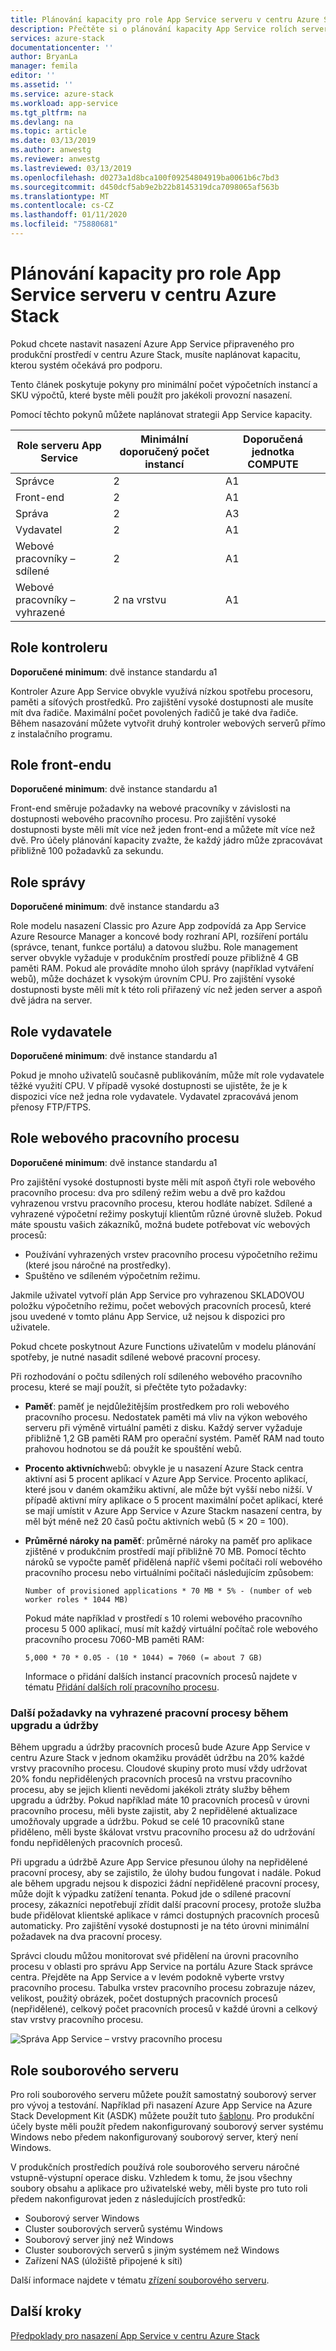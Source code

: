 ```yaml
---
title: Plánování kapacity pro role App Service serveru v centru Azure Stack | Microsoft Docs
description: Přečtěte si o plánování kapacity App Service rolích serveru v centru Azure Stack.
services: azure-stack
documentationcenter: ''
author: BryanLa
manager: femila
editor: ''
ms.assetid: ''
ms.service: azure-stack
ms.workload: app-service
ms.tgt_pltfrm: na
ms.devlang: na
ms.topic: article
ms.date: 03/13/2019
ms.author: anwestg
ms.reviewer: anwestg
ms.lastreviewed: 03/13/2019
ms.openlocfilehash: d0273a1d8bca100f09254804919ba0061b6c7bd3
ms.sourcegitcommit: d450dcf5ab9e2b22b8145319dca7098065af563b
ms.translationtype: MT
ms.contentlocale: cs-CZ
ms.lasthandoff: 01/11/2020
ms.locfileid: "75880681"
---
```

# <a name="capacity-planning-for-app-service-server-roles-in-azure-stack-hub"></a>Plánování kapacity pro role App Service serveru v centru Azure Stack

Pokud chcete nastavit nasazení Azure App Service připraveného pro produkční prostředí v centru Azure Stack, musíte naplánovat kapacitu, kterou systém očekává pro podporu.  

Tento článek poskytuje pokyny pro minimální počet výpočetních instancí a SKU výpočtů, které byste měli použít pro jakékoli provozní nasazení.

Pomocí těchto pokynů můžete naplánovat strategii App Service kapacity.

| Role serveru App Service | Minimální doporučený počet instancí | Doporučená jednotka COMPUTE|
| --- | --- | --- |
| Správce | 2 | A1 |
| Front-end | 2 | A1 |
| Správa | 2 | A3 |
| Vydavatel | 2 | A1 |
| Webové pracovníky – sdílené | 2 | A1 |
| Webové pracovníky – vyhrazené | 2 na vrstvu | A1 |

## <a name="controller-role"></a>Role kontroleru

**Doporučené minimum**: dvě instance standardu a1

Kontroler Azure App Service obvykle využívá nízkou spotřebu procesoru, paměti a síťových prostředků. Pro zajištění vysoké dostupnosti ale musíte mít dva řadiče. Maximální počet povolených řadičů je také dva řadiče. Během nasazování můžete vytvořit druhý kontroler webových serverů přímo z instalačního programu.

## <a name="front-end-role"></a>Role front-endu

**Doporučené minimum**: dvě instance standardu a1

Front-end směruje požadavky na webové pracovníky v závislosti na dostupnosti webového pracovního procesu. Pro zajištění vysoké dostupnosti byste měli mít více než jeden front-end a můžete mít více než dvě. Pro účely plánování kapacity zvažte, že každý jádro může zpracovávat přibližně 100 požadavků za sekundu.

## <a name="management-role"></a>Role správy

**Doporučené minimum**: dvě instance standardu a3

Role modelu nasazení Classic pro Azure App zodpovídá za App Service Azure Resource Manager a koncové body rozhraní API, rozšíření portálu (správce, tenant, funkce portálu) a datovou službu. Role management server obvykle vyžaduje v produkčním prostředí pouze přibližně 4 GB paměti RAM. Pokud ale provádíte mnoho úloh správy (například vytváření webů), může docházet k vysokým úrovním CPU. Pro zajištění vysoké dostupnosti byste měli mít k této roli přiřazený víc než jeden server a aspoň dvě jádra na server.

## <a name="publisher-role"></a>Role vydavatele

**Doporučené minimum**: dvě instance standardu a1

Pokud je mnoho uživatelů současně publikováním, může mít role vydavatele těžké využití CPU. V případě vysoké dostupnosti se ujistěte, že je k dispozici více než jedna role vydavatele. Vydavatel zpracovává jenom přenosy FTP/FTPS.

## <a name="web-worker-role"></a>Role webového pracovního procesu

**Doporučené minimum**: dvě instance standardu a1

Pro zajištění vysoké dostupnosti byste měli mít aspoň čtyři role webového pracovního procesu: dva pro sdílený režim webu a dvě pro každou vyhrazenou vrstvu pracovního procesu, kterou hodláte nabízet. Sdílené a vyhrazené výpočetní režimy poskytují klientům různé úrovně služeb. Pokud máte spoustu vašich zákazníků, možná budete potřebovat víc webových procesů:

- Používání vyhrazených vrstev pracovního procesu výpočetního režimu (které jsou náročné na prostředky).
- Spuštěno ve sdíleném výpočetním režimu.

Jakmile uživatel vytvoří plán App Service pro vyhrazenou SKLADOVOU položku výpočetního režimu, počet webových pracovních procesů, které jsou uvedené v tomto plánu App Service, už nejsou k dispozici pro uživatele.

Pokud chcete poskytnout Azure Functions uživatelům v modelu plánování spotřeby, je nutné nasadit sdílené webové pracovní procesy.

Při rozhodování o počtu sdílených rolí sdíleného webového pracovního procesu, které se mají použít, si přečtěte tyto požadavky:

- **Paměť**: paměť je nejdůležitějším prostředkem pro roli webového pracovního procesu. Nedostatek paměti má vliv na výkon webového serveru při výměně virtuální paměti z disku. Každý server vyžaduje přibližně 1,2 GB paměti RAM pro operační systém. Paměť RAM nad touto prahovou hodnotou se dá použít ke spouštění webů.
- **Procento aktivních**webů: obvykle je u nasazení Azure Stack centra aktivní asi 5 procent aplikací v Azure App Service. Procento aplikací, které jsou v daném okamžiku aktivní, ale může být vyšší nebo nižší. V případě aktivní míry aplikace o 5 procent maximální počet aplikací, které se mají umístit v Azure App Service v Azure Stackm nasazení centra, by měl být méně než 20 časů počtu aktivních webů (5 × 20 = 100).
- **Průměrné nároky na paměť**: průměrné nároky na paměť pro aplikace zjištěné v produkčním prostředí mají přibližně 70 MB. Pomocí těchto nároků se vypočte paměť přidělená napříč všemi počítači rolí webového pracovního procesu nebo virtuálními počítači následujícím způsobem:

   `Number of provisioned applications * 70 MB * 5% - (number of web worker roles * 1044 MB)`

   Pokud máte například v prostředí s 10 rolemi webového pracovního procesu 5 000 aplikací, musí mít každý virtuální počítač role webového pracovního procesu 7060-MB paměti RAM:

   `5,000 * 70 * 0.05 - (10 * 1044) = 7060 (= about 7 GB)`

   Informace o přidání dalších instancí pracovních procesů najdete v tématu [Přidání dalších rolí pracovního procesu](azure-stack-app-service-add-worker-roles.md).

### <a name="additional-considerations-for-dedicated-workers-during-upgrade-and-maintenance"></a>Další požadavky na vyhrazené pracovní procesy během upgradu a údržby

Během upgradu a údržby pracovních procesů bude Azure App Service v centru Azure Stack v jednom okamžiku provádět údržbu na 20% každé vrstvy pracovního procesu.  Cloudové skupiny proto musí vždy udržovat 20% fondu nepřidělených pracovních procesů na vrstvu pracovního procesu, aby se jejich klienti nevědomi jakékoli ztráty služby během upgradu a údržby.  Pokud například máte 10 pracovních procesů v úrovni pracovního procesu, měli byste zajistit, aby 2 nepřidělené aktualizace umožňovaly upgrade a údržbu. Pokud se celé 10 pracovníků stane přiděleno, měli byste škálovat vrstvu pracovního procesu až do udržování fondu nepřidělených pracovních procesů. 

Při upgradu a údržbě Azure App Service přesunou úlohy na nepřidělené pracovní procesy, aby se zajistilo, že úlohy budou fungovat i nadále. Pokud ale během upgradu nejsou k dispozici žádní nepřidělené pracovní procesy, může dojít k výpadku zatížení tenanta. Pokud jde o sdílené pracovní procesy, zákazníci nepotřebují zřídit další pracovní procesy, protože služba bude přidělovat klientské aplikace v rámci dostupných pracovních procesů automaticky. Pro zajištění vysoké dostupnosti je na této úrovni minimální požadavek na dva pracovní procesy.

Správci cloudu můžou monitorovat své přidělení na úrovni pracovního procesu v oblasti pro správu App Service na portálu Azure Stack správce centra. Přejděte na App Service a v levém podokně vyberte vrstvy pracovního procesu. Tabulka vrstev pracovního procesu zobrazuje název, velikost, použitý obrázek, počet dostupných pracovních procesů (nepřidělené), celkový počet pracovních procesů v každé úrovni a celkový stav vrstvy pracovního procesu.

![Správa App Service – vrstvy pracovního procesu][1]

## <a name="file-server-role"></a>Role souborového serveru

Pro roli souborového serveru můžete použít samostatný souborový server pro vývoj a testování. Například při nasazení Azure App Service na Azure Stack Development Kit (ASDK) můžete použít tuto [šablonu](https://aka.ms/appsvconmasdkfstemplate).  Pro produkční účely byste měli použít předem nakonfigurovaný souborový server systému Windows nebo předem nakonfigurovaný souborový server, který není Windows.

V produkčních prostředích používá role souborového serveru náročné vstupně-výstupní operace disku. Vzhledem k tomu, že jsou všechny soubory obsahu a aplikace pro uživatelské weby, měli byste pro tuto roli předem nakonfigurovat jeden z následujících prostředků:

- Souborový server Windows
- Cluster souborových serverů systému Windows
- Souborový server jiný než Windows
- Cluster souborových serverů s jiným systémem než Windows
- Zařízení NAS (úložiště připojené k síti)

Další informace najdete v tématu [zřízení souborového serveru](azure-stack-app-service-before-you-get-started.md#prepare-the-file-server).

## <a name="next-steps"></a>Další kroky

[Předpoklady pro nasazení App Service v centru Azure Stack](azure-stack-app-service-before-you-get-started.md)

<!--Image references-->
[1]: ./media/azure-stack-app-service-capacity-planning/worker-tier-allocation.png